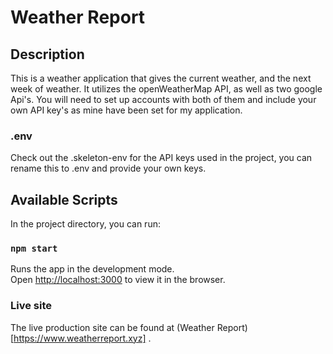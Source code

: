 # Weather Report 

## Description

This is a weather application that gives the current weather, and the next week of weather. It utilizes the openWeatherMap API, as well as two google Api's. You will need to set up accounts with both of them and include your own API key's as mine have been set for my application.

### .env 
Check out the .skeleton-env for the API keys used in the project, you can rename this to .env and provide your own keys.

## Available Scripts

In the project directory, you can run:
### `npm start`
Runs the app in the development mode.\
Open [http://localhost:3000](http://localhost:3000) to view it in the browser.



### Live site
The live production site can be found at (Weather Report)[https://www.weatherreport.xyz] .
